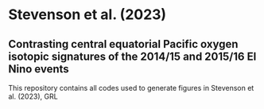 # Stevenson et al. (2023)
## Contrasting central equatorial Pacific oxygen isotopic signatures of the 2014/15 and 2015/16 El Nino events

This repository contains all codes used to generate figures in Stevenson et al. (2023), GRL
